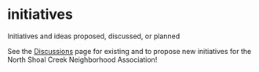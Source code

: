 # initiatives
Initiatives and ideas proposed, discussed, or planned

See the [Discussions](https://github.com/NSCNA/initiatives/discussions) page for existing and to propose new initiatives for the North Shoal Creek Neighborhood Association!
